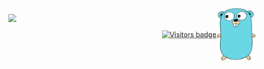 <img align="right" width="80px" src="https://raw.githubusercontent.com/golang-samples/gopher-vector/master/gopher.svg" />

![](https://github-readme-stats.vercel.app/api/top-langs/?username=jameschung&hide_border=true&layout=compact&theme=dark)

<p align="right">
  <a href="https://badges.pufler.dev">
      <img src="https://badges.pufler.dev/visits/JamesChung/jameschung" alt="Visitors badge" />
   </a>
</p>
